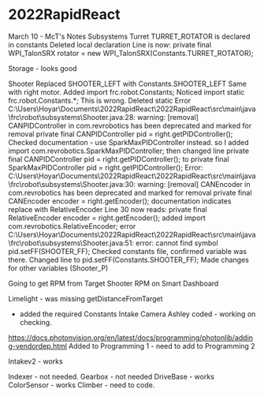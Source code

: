 # 2022RapidReact

March 10 - McT's Notes
Subsystems
Turret
TURRET_ROTATOR is declared in constants
Deleted local declaration
Line is now: 
    private final WPI_TalonSRX rotator = new WPI_TalonSRX(Constants.TURRET_ROTATOR);

Storage - looks good

Shooter
Replaced SHOOTER_LEFT with Constants.SHOOTER_LEFT
Same with right motor.
Added import frc.robot.Constants;
Noticed import static frc.robot.Constants.*;
This is wrong.  Deleted static
Error
C:\Users\Hoyar\Documents\2022RapidReact\2022RapidReact\src\main\java\frc\robot\subsystems\Shooter.java:28: warning: [removal] CANPIDController in com.revrobotics has been deprecated and marked for removal
  private final CANPIDController pid = right.getPIDController();
Checked documentation - use SparkMaxPIDController instead.
so I added
import com.revrobotics.SparkMaxPIDController;
then changed line
  private final CANPIDController pid = right.getPIDController();
 to
  private final SparkMaxPIDController pid = right.getPIDController();
Error: 
 C:\Users\Hoyar\Documents\2022RapidReact\2022RapidReact\src\main\java\frc\robot\subsystems\Shooter.java:30: warning: [removal] CANEncoder in com.revrobotics has been deprecated and marked for removal
  private final CANEncoder encoder = right.getEncoder();
documentation indicates replace with RelativeEncoder
Line 30 now reads: private final RelativeEncoder encoder = right.getEncoder();
added
import com.revrobotics.RelativeEncoder;
error C:\Users\Hoyar\Documents\2022RapidReact\2022RapidReact\src\main\java\frc\robot\subsystems\Shooter.java:51: error: cannot find symbol       
    pid.setFF(SHOOTER_FF);
Checked constants file, confirmed variable was there.  Changed line to
pid.setFF(Constants.SHOOTER_FF);
Made changes for other variables (Shooter_P)

Going to get RPM from Target Shooter RPM on Smart Dashboard

Limelight - was missing getDistanceFromTarget
- added the required Constants
Intake Camera
Ashley coded - working on checking.

https://docs.photonvision.org/en/latest/docs/programming/photonlib/adding-vendordep.html
Added to Programming 1 - need to add to Programming 2


Intakev2 - works

Indexer - not needed.
Gearbox - not needed
DriveBase - works
ColorSensor - works
Climber - need to code.
